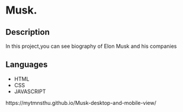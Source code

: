 # Musk.
<h2>Description</h2>
<p>
  In this project,you can see biography of Elon Musk and his companies
</p>
<h2>Languages</h2>
<ul>
  <li>HTML</li>
  <li>CSS</li>
  <li>JAVASCRIPT</li>
</ul>
https://mytmnsthu.github.io/Musk-desktop-and-mobile-view/
